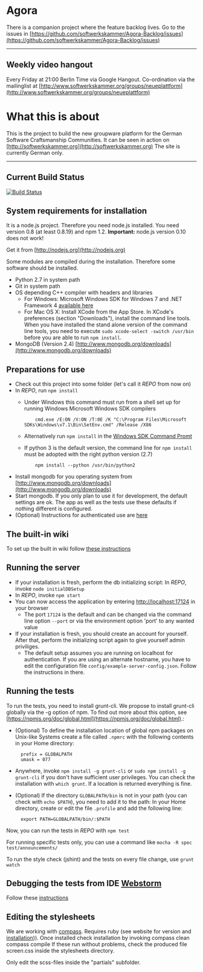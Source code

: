 Agora
=====
There is a companion project where the feature backlog lives. Go to the issues in [https://github.com/softwerkskammer/Agora-Backlog/issues](https://github.com/softwerkskammer/Agora-Backlog/issues)

---

Weekly video hangout
--------------------

Every Friday at 21:00 Berlin Time via Google Hangout. Co-ordination via the mailinglist at [http://www.softwerkskammer.org/groups/neueplattform](http://www.softwerkskammer.org/groups/neueplattform)

What this is about
==================
This is the project to build the new groupware platform for the German Software Craftsmanship Communities. It can be seen in action on [http://softwerkskammer.org](http://softwerkskammer.org)
The site is currently German only.

---

Current Build Status
--------------------

[![Build Status](https://travis-ci.org/softwerkskammer/Agora.png)](https://travis-ci.org/softwerkskammer/Agora)

System requirements for installation
--------------------
It is a node.js project. Therefore you need node.js installed. You need version 0.8 (at least 0.8.19) and npm 1.2. **Important:** node.js version 0.10 does not work!

Get it from [http://nodejs.org](http://nodejs.org)

Some modules are compiled during the installation. Therefore some software should be installed.

* Python 2.7 in system path
* Git in system path
* OS depending C++ compiler with headers and libraries
  * For Windows: Microsoft Windows SDK for Windows 7 and .NET Framework 4 [available here](http://www.microsoft.com/en-us/download/details.aspx?id=8279)
  * For Mac OS X: Install XCode from the App Store. In XCode's preferences (section "Downloads"), install the command line tools. When you have installed
    the stand alone version of the command line tools, you need to execute `sudo xcode-select -switch /usr/bin` before you are able to run `npm install`.
* MongoDB (Version 2.4) [http://www.mongodb.org/downloads](http://www.mongodb.org/downloads)

Preparations for use
--------------------

* Check out this project into some folder (let's call it *REPO* from now on)
* In *REPO*, run `npm install`
  * Under Windows this command must run from a shell set up for running Windows Microsoft Windows SDK compilers

            cmd.exe /E:ON /V:ON /T:0E /K "C:\Program Files\Microsoft SDKs\Windows\v7.1\Bin\SetEnv.cmd" /Release /X86

  * Alternatively run `npm install` in the [Windows SDK Command Promt](http://msdn.microsoft.com/en-us/library/ms229859.aspx)
  * If python 3 is the default version, the command line for `npm install` must be adopted with the right python version (2.7)

            npm install --python /usr/bin/python2

* Install mongodb for you operating system from [http://www.mongodb.org/downloads](http://www.mongodb.org/downloads)
* Start mongodb. If you only plan to use it for development, the default settings are ok. The app as well as the tests use these defaults if nothing different is configured.
* (Optional) Instructions for authenticated use are [here](lib/persistence/README.md)

The built-in wiki
-----------------

To set up the built in wiki follow [these instructions](lib/wiki/README.md) 

Running the server
------------------

* If your installation is fresh, perform the db initializing script: In *REPO*, invoke `node initialDBSetup`
* In *REPO*, invoke `npm start`
* You can now access the application by entering [http://localhost:17124](http://localhost:17124) in your browser
  * The port `17124` is the default and can be changed via the command line option `--port` or via the environment option 'port' to any wanted value
* If your installation is fresh, you should create an account for yourself. After that, perform the initializing script again to give yourself admin priviliges.
  * The default setup assumes you are running on localhost for authentication. If you are using an alternate hostname, you have to edit the configuration file `config/example-server-config.json`. Follow the instructions in there.

Running the tests
-----------------

To run the tests, you need to install grunt-cli. We propose to install grunt-cli globally via the -g option of npm. To find out more about this option, see [https://npmjs.org/doc/global.html](https://npmjs.org/doc/global.html).:

* (Optional) To define the installation location of global npm packages on Unix-like Systems create a file called `.npmrc` with the following contents in your Home directory:

        prefix = GLOBALPATH
        umask = 077

* Anywhere, invoke `npm install -g grunt-cli` or `sudo npm install -g grunt-cli` if you don't have sufficient user privileges. You can check the installation with `which grunt`. If a location is returned everything is fine.
* (Optional) If the directory `GLOBALPATH/bin` is not in your path (you can check with `echo $PATH`), you need to add it to the path: In your Home directory, create or edit the file `.profile` and add the following line:

        export PATH=GLOBALPATH/bin/:$PATH

Now, you can run the tests in *REPO* with `npm test`

For running specific tests only, you can use a command like
`mocha -R spec test/announcements/`

To run the style check (jshint) and the tests on every file change, use `grunt watch`

Debugging the tests from IDE [Webstorm](http://www.jetbrains.com/webstorm/)
----------
Follow these [instructions](http://codebetter.com/glennblock/2013/01/17/debugging-mocha-unit-tests-with-webstorm-step-by-step/)

Editing the stylesheets
-----------------------

We are working with [compass](http://compass-style.org/). Requires ruby (see website for version and [installation](http://compass-style.org/install/))). Once installed check installation by invoking 
		compass clean
		compass compile
If these run without problems, check the produced file screen.css inside the stylesheets directory.

Only edit the scss-files inside the "partials" subfolder.
